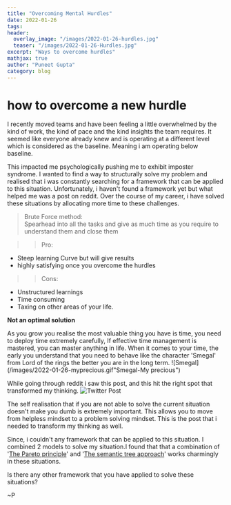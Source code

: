 ```yaml
---
title: "Overcoming Mental Hurdles"
date: 2022-01-26
tags:
header:
  overlay_image: "/images/2022-01-26-hurdles.jpg"
  teaser: "/images/2022-01-26-Hurdles.jpg"
excerpt: "Ways to overcome hurdles"
mathjax: true
author: "Puneet Gupta"
category: blog
---
```


# how to overcome a new hurdle

I recently moved teams and have been feeling a little overwhelmed by the kind of work, the kind of pace and the kind insights the team requires. It seemed like everyone already knew and is operating at a different level which is considered as the baseline. Meaning i am operating below baseline.

This impacted me psychologically pushing me to exhibit imposter syndrome. I wanted to find a way to structurally solve my problem and realised that i was constantly searching for a framework that can be applied to this situation. Unfortunately, i haven't found a framework yet but what helped me was a post on reddit. Over the course of my career, i have solved these situations by allocating more time to these challenges.

>Brute Force method:<br />
Spearhead into all the tasks and give as much time as you require to understand them and close them

>>Pro:
- Steep learning Curve but will give results
- highly satisfying once you overcome the hurdles

>>Cons:
- Unstructured learnings
- Time consuming
- Taxing on other areas of your life.

**Not an optimal solution**

As you grow you realise the most valuable thing you have is time, you need to deploy time extremely carefully, If effective time management is mastered, you can master anything in life. When it comes to your time, the early you understand that you need to behave like the character 'Smegal' from Lord of the rings the better you are in the long term.
![Smegal](/images/2022-01-26-myprecious.gif"Smegal-My precious")

While going through reddit i saw this post, and this hit the right spot that transformed my thinking.
![Twitter Post](/images/2022-01-26-redditpost.jpg "The post that the whole world felt")

The self realisation that if you are not able to solve the current situation doesn't make you dumb is extremely important. This allows you to move from helpless mindset to a problem solving mindset. This is the post that i needed to transform my thinking as well.

Since, i couldn't any framework that can be applied to this situation. I combined 2 models to solve my situation.I found that that a combination of  '[The Pareto principle](/blog/blog-theparetoprinciple)' and '[The semantic tree approach](/blog/blog-semantick)' works charmingly in these situations.

Is there any other framework that you have applied to solve these situations?

~P
